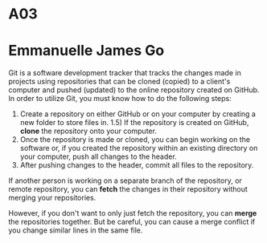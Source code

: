 # A03
# Emmanuelle James Go

Git is a software development tracker that tracks the changes made in projects using repositories that can be cloned (copied) to a client's computer and pushed (updated) to the online repository created on GitHub. In order to utilize Git, you must know how to do the following steps:

1) Create a repository on either GitHub or on your computer by creating a new folder to store files in.
1.5) If the repository is created on GitHub, <b>clone</b> the repository onto your computer.
2) Once the repository is made or cloned, you can begin working on the software or, if you created the repository within an existing directory on your computer, push all changes to the header.
3) After pushing changes to the header, commit all files to the repository.

If another person is working on a separate branch of the repository, or remote repository, you can <b>fetch</b> the changes in their repository without merging your repositories.

However, if you don't want to only just fetch the repository, you can <b>merge</b> the repositories together. But be careful, you can cause a merge conflict if you change similar lines in the same file.
